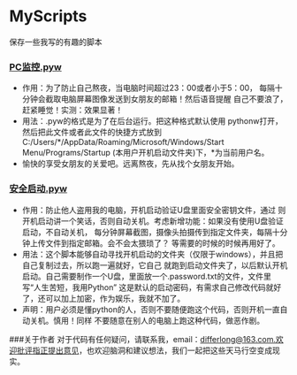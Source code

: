 # MyScripts
保存一些我写的有趣的脚本
 
### [PC监控.pyw](./PC监控.pyw)
 * 作用：为了防止自己熬夜，当电脑时间超过23：00或者小于5：00，
 每隔十分钟会截取电脑屏幕图像发送到女朋友的邮箱！然后语音提醒
 自己不要浪了，赶紧睡觉！实测：效果显著！
 * 用法：.pyw的格式是为了在后台运行。把这种格式默认使用
 pythonw打开，然后把此文件或者此文件的快捷方式放到
 C:/Users/*/AppData/Roaming/Microsoft/Windows/Start Menu/Programs/Startup
 (本用户开机启动文件夹)下，*为当前用户名。
 * 愉快的享受女朋友的关爱吧。远离熬夜，先从找个女朋友开始。
 
### [安全启动.pyw](./安全启动.pyw)
 * 作用：防止他人盗用我的电脑，开机启动验证U盘里面安全密钥文件，通过
 则开机启动讲一个笑话，否则自动关机。考虑新增功能：如果没有使用U盘验证启动，不自动关机，
 每分钟屏幕截图，摄像头拍摄传到指定文件夹，每隔十分钟上传文件到指定邮箱。会不会太猥琐了？
 等需要的时候的时候再用好了。
 * 用法：这个脚本能够自动寻找开机启动的文件夹（仅限于windows），并且把自己复制过去，所以跑一遍就好，它自己
 就跑到启动文件夹了，以后默认开机启动。自己需要制作一个U盘，里面放一个.password.txt的文件，文件里写“人生苦短，我用Python”
 这是默认的启动密码，有需求自己修改代码就好了，还可以加上加密，作为娱乐，我就不加了。
 * 声明：用户必须是懂python的人，否则不要随便跑这个代码，否则开机一直自动关机。慎用！同样
 不要随意在别人的电脑上跑这种代码，做恶作剧。
 
 
###关于作者
对于代码有任何疑问，请联系我，email：differlong@163.com.欢迎批评指正提出意见，也欢迎脑洞和建议想法，我们一起把这些天马行空变成现实。


